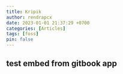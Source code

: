 ```yaml
---
title: Kripik
author: rendrapcx
date: 2023-01-01 21:37:29 +0700
categories: [Articles]
tags: [foss]
pin: false
---
```


## test embed from gitbook app

<script src="https://rendrapcx.gitbook.io/kripik/"></script>

<div data-iframe-width="150" data-iframe-height="270" data-share-badge-id="79832c55-8c26-42f8-affb-2c68d907d1fe" data-share-badge-host="https://www.credly.com"></div><script type="text/javascript" async src="//cdn.credly.com/assets/utilities/embed.js"></script>

